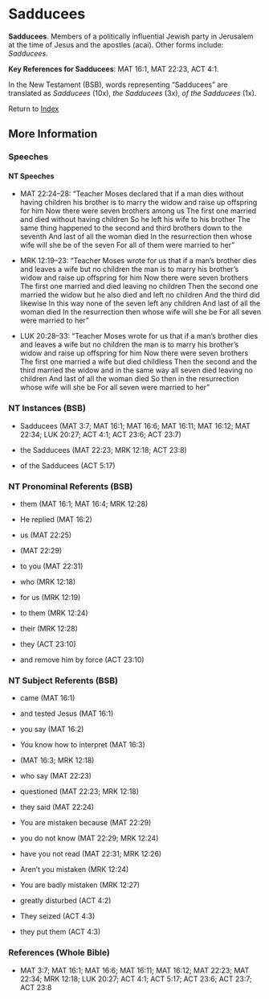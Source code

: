 # Sadducees
**Sadducees**. 
Members of a politically influential Jewish party in Jerusalem at the time of Jesus and the apostles (acai). 
Other forms include: 
*Sadducees*. 


**Key References for Sadducees**: 
MAT 16:1, MAT 22:23, ACT 4:1. 




In the New Testament (BSB), words representing “Sadducees” are translated as 
*Sadducees* (10x), *the Sadducees* (3x), *of the Sadducees* (1x). 


Return to [Index](00-Index.md)

## More Information

### Speeches

#### NT Speeches

* MAT 22:24–28: “Teacher Moses declared that if a man dies without having children his brother is to marry the widow and raise up offspring for him Now there were seven brothers among us The first one married and died without having children So he left his wife to his brother The same thing happened to the second and third brothers down to the seventh And last of all the woman died In the resurrection then whose wife will she be of the seven For all of them were married to her”

* MRK 12:19–23: “Teacher Moses wrote for us that if a man’s brother dies and leaves a wife but no children the man is to marry his brother’s widow and raise up offspring for him Now there were seven brothers The first one married and died leaving no children Then the second one married the widow but he also died and left no children And the third did likewise In this way none of the seven left any children And last of all the woman died In the resurrection then whose wife will she be For all seven were married to her”

* LUK 20:28–33: “Teacher Moses wrote for us that if a man’s brother dies and leaves a wife but no children the man is to marry his brother’s widow and raise up offspring for him Now there were seven brothers The first one married a wife but died childless Then the second and the third married the widow and in the same way all seven died leaving no children And last of all the woman died So then in the resurrection whose wife will she be For all seven were married to her”

### NT Instances (BSB)

* Sadducees (MAT 3:7; MAT 16:1; MAT 16:6; MAT 16:11; MAT 16:12; MAT 22:34; LUK 20:27; ACT 4:1; ACT 23:6; ACT 23:7)

* the Sadducees (MAT 22:23; MRK 12:18; ACT 23:8)

* of the Sadducees (ACT 5:17)



### NT Pronominal Referents (BSB)

* them (MAT 16:1; MAT 16:4; MRK 12:28)

* He replied (MAT 16:2)

* us (MAT 22:25)

*  (MAT 22:29)

* to you (MAT 22:31)

* who (MRK 12:18)

* for us (MRK 12:19)

* to them (MRK 12:24)

* their (MRK 12:28)

* they (ACT 23:10)

* and remove him by force (ACT 23:10)



### NT Subject Referents (BSB)

* came (MAT 16:1)

* and tested Jesus (MAT 16:1)

* you say (MAT 16:2)

* You know how to interpret (MAT 16:3)

*  (MAT 16:3; MRK 12:18)

* who say (MAT 22:23)

* questioned (MAT 22:23; MRK 12:18)

* they said (MAT 22:24)

* You are mistaken because (MAT 22:29)

* you do not know (MAT 22:29; MRK 12:24)

* have you not read (MAT 22:31; MRK 12:26)

* Aren’t you mistaken (MRK 12:24)

* You are badly mistaken (MRK 12:27)

* greatly disturbed (ACT 4:2)

* They seized (ACT 4:3)

* they put them (ACT 4:3)



### References (Whole Bible)

* MAT 3:7; MAT 16:1; MAT 16:6; MAT 16:11; MAT 16:12; MAT 22:23; MAT 22:34; MRK 12:18; LUK 20:27; ACT 4:1; ACT 5:17; ACT 23:6; ACT 23:7; ACT 23:8



